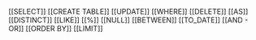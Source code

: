 [[SELECT]]
[[CREATE TABLE]]
[[UPDATE]]
[[WHERE]]
[[DELETE]]
[[AS]]
[[DISTINCT]]
[[LIKE]]
[[%]]
[[NULL]]
[[BETWEEN]]
[[TO_DATE]]
[[AND - OR]]
[[ORDER BY]]
[[LIMIT]]

